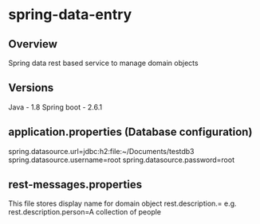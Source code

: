 # spring-data-entry
## Overview
Spring data rest based service to manage domain objects

## Versions
Java - 1.8
Spring boot - 2.6.1

## application.properties (Database configuration)
spring.datasource.url=jdbc:h2:file:~/Documents/testdb3
spring.datasource.username=root
spring.datasource.password=root

## rest-messages.properties 
This file stores display name for domain object
rest.description.<domain name>= <display name>
e.g. rest.description.person=A collection of people
